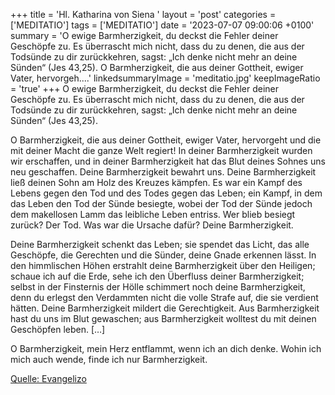 +++
title = 'Hl. Katharina von Siena  '
layout = 'post'
categories = ['MEDITATIO']
tags = ['MEDITATIO']
date = '2023-07-07 09:00:06 +0100'
summary = 'O ewige Barmherzigkeit, du deckst die Fehler deiner Geschöpfe zu. Es überrascht mich nicht, dass du zu denen, die aus der Todsünde zu dir zurückkehren, sagst: „Ich denke nicht mehr an deine Sünden“ (Jes 43,25).  O Barmherzigkeit, die aus deiner Gottheit, ewiger Vater, hervorgeh....'
linkedsummaryImage = 'meditatio.jpg'
keepImageRatio = 'true'
+++
O ewige Barmherzigkeit, du deckst die Fehler deiner Geschöpfe zu. Es überrascht mich nicht, dass du zu denen, die aus der Todsünde zu dir zurückkehren, sagst: „Ich denke nicht mehr an deine Sünden“ (Jes 43,25).

O Barmherzigkeit, die aus deiner Gottheit, ewiger Vater, hervorgeht und die mit deiner Macht die ganze Welt regiert! In deiner Barmherzigkeit wurden wir erschaffen, und in deiner Barmherzigkeit hat das Blut deines Sohnes uns neu geschaffen.<!--more--> Deine Barmherzigkeit bewahrt uns. Deine Barmherzigkeit ließ deinen Sohn am Holz des Kreuzes kämpfen. Es war ein Kampf des Lebens gegen den Tod und des Todes gegen das Leben; ein Kampf, in dem das Leben den Tod der Sünde besiegte, wobei der Tod der Sünde jedoch dem makellosen Lamm das leibliche Leben entriss. Wer blieb besiegt zurück? Der Tod. Was war die Ursache dafür? Deine Barmherzigkeit.

Deine Barmherzigkeit schenkt das Leben; sie spendet das Licht, das alle Geschöpfe, die Gerechten und die Sünder, deine Gnade erkennen lässt. In den himmlischen Höhen erstrahlt deine Barmherzigkeit über den Heiligen; schaue ich auf die Erde, sehe ich den Überfluss deiner Barmherzigkeit; selbst in der Finsternis der Hölle schimmert noch deine Barmherzigkeit, denn du erlegst den Verdammten nicht die volle Strafe auf, die sie verdient hätten. Deine Barmherzigkeit mildert die Gerechtigkeit. Aus Barmherzigkeit hast du uns im Blut gewaschen; aus Barmherzigkeit wolltest du mit deinen Geschöpfen leben. […]

O Barmherzigkeit, mein Herz entflammt, wenn ich an dich denke. Wohin ich mich auch wende, finde ich nur Barmherzigkeit.



[Quelle: Evangelizo](https://evangeliumtagfuertag.org/DE/gospel)
